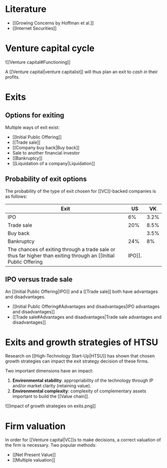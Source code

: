 # Literature
- [[Growing Concerns by Hoffman et al.]]
- [[Internet Securities]]
# Venture capital cycle
![[Venture capital#Functioning]]

A [[Venture capital|venture capitalist]] will thus plan an exit to *cash in* their profits.
# Exits
## Options for exiting
Multiple ways of exit exist:
- [[Initial Public Offering]]
- [[Trade sale]]
- [[Company buy back|Buy back]]
- Sale to another financial investor
- [[Bankruptcy]]
- [[Liquidation of a company|Liquidation]]
## Probability of exit options
The probability of the type of exit chosen for [[VC]]-backed companies is as follows:

| Exit | US | VK |
| ---- | ---- | ---- |
| IPO | 6% | 3.2% |
| Trade sale | 20% | 8.5% |
| Buy back |  | 3.5% |
| Bankruptcy | 24% | 8% |
The chances of exiting through a trade sale or thus far higher than exiting through an [[Initial Public Offering|IPO]].
## IPO versus trade sale
An [[Initial Public Offering|IPO]] and a [[Trade sale]] both have advantages and disadvantages.
- [[Initial Public Offering#Advantages and disadvantages|IPO advantages and disadvantages]]
- [[Trade sale#Advantages and disadvantages|Trade sale advantages and disadvantages]]
# Exits and growth strategies of HTSU
Research on [[High-Technology Start-Up|HTSU]] has shown that chosen growth strategies can impact the exit strategy decision of these firms.

Two important dimensions have an impact:
1. **Environmental stability**: appropriability of the technology through IP and/or market clarity (retaining value).
2. **Environmental complexity**: complexity of complementary assets important to build the [[Value chain]].

![[Impact of growth strategies on exits.png]]
# Firm valuation
In order for [[Venture capital|VC]]s to make decisions, a correct valuation of the firm is necessary. Two popular methods:
- [[Net Present Value]]
- [[Multiple valuation]]